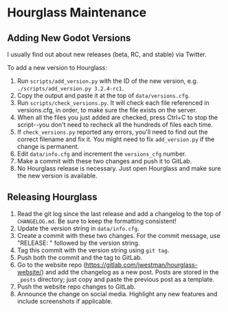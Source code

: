 # Hourglass Maintenance

## Adding New Godot Versions

I usually find out about new releases (beta, RC, and stable) via Twitter.

To add a new version to Hourglass:

1. Run `scripts/add_version.py` with the ID of the new version, e.g.
   `./scripts/add_version.py 3.2.4-rc1`.
2. Copy the output and paste it at the top of `data/versions.cfg`.
3. Run `scripts/check_versions.py`. It will check each file referenced in
   versions.cfg, in order, to make sure the file exists on the server.
4. When all the files you just added are checked, press Ctrl+C to stop the
   script--you don't need to recheck all the hundreds of files each time.
5. If `check_versions.py` reported any errors, you'll need to find out the
   correct filename and fix it. You might need to fix `add_version.py` if
   the change is permanent.
6. Edit `data/info.cfg` and increment the `versions_cfg` number.
7. Make a commit with these two changes and push it to GitLab.
8. No Hourglass release is necessary. Just open Hourglass and make sure the
   new version is available.

## Releasing Hourglass

1. Read the git log since the last release and add a changelog to the top
   of `CHANGELOG.md`. Be sure to keep the formatting consistent!
2. Update the version string in `data/info.cfg`.
3. Create a commit with these two changes. For the commit message, use
   "RELEASE: " followed by the version string.
4. Tag this commit with the version string using `git tag`.
5. Push both the commit and the tag to GitLab.
6. Go to the website repo (<https://gitlab.com/jwestman/hourglass-website/>)
   and add the changelog as a new post. Posts are stored in the `_posts`
   directory; just copy and paste the previous post as a template.
7. Push the website repo changes to GitLab.
8. Announce the change on social media. Highlight any new features and include
   screenshots if applicable.
